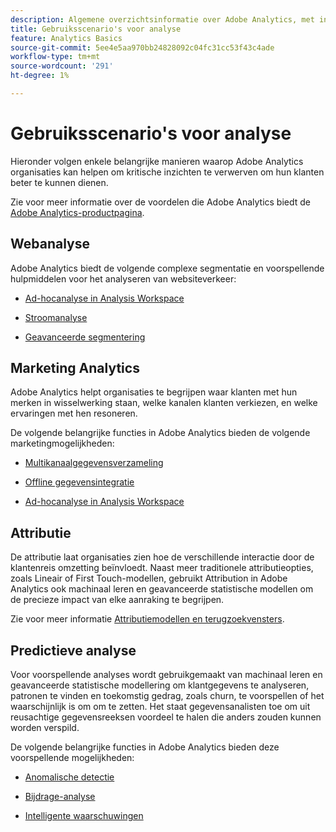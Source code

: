```yaml
---
description: Algemene overzichtsinformatie over Adobe Analytics, met inbegrip van informatie over de interface van Analytics evenals begonnen informatie voor beheerders, analisten, gebruikers, en ontwikkelaars.
title: Gebruiksscenario's voor analyse
feature: Analytics Basics
source-git-commit: 5ee4e5aa970bb24828092c04fc31cc53f43c4ade
workflow-type: tm+mt
source-wordcount: '291'
ht-degree: 1%

---
```


# Gebruiksscenario&#39;s voor analyse

Hieronder volgen enkele belangrijke manieren waarop Adobe Analytics organisaties kan helpen om kritische inzichten te verwerven om hun klanten beter te kunnen dienen.

Zie voor meer informatie over de voordelen die Adobe Analytics biedt de [Adobe Analytics-productpagina](https://business.adobe.com/products/analytics/adobe-analytics.html).

## Webanalyse

Adobe Analytics biedt de volgende complexe segmentatie en voorspellende hulpmiddelen voor het analyseren van websiteverkeer:

* [Ad-hocanalyse in Analysis Workspace](/help/analyze/analysis-workspace/home.md)

* [Stroomanalyse](/help/analyze/analysis-workspace/visualizations/c-flow/flow.md)

* [Geavanceerde segmentering](https://experienceleague.adobe.com/docs/analytics/components/segmentation/seg-home.html)


## Marketing Analytics

Adobe Analytics helpt organisaties te begrijpen waar klanten met hun merken in wisselwerking staan, welke kanalen klanten verkiezen, en welke ervaringen met hen resoneren.

De volgende belangrijke functies in Adobe Analytics bieden de volgende marketingmogelijkheden:

* [Multikanaalgegevensverzameling](https://experienceleague.adobe.com/docs/analytics/analyze/reports-analytics/reporting-interface/overview-data-collection.html?lang=en)

* [Offline gegevensintegratie](https://experienceleague.adobe.com/docs/analytics/import/data-sources/overview.html?lang=en)

* [Ad-hocanalyse in Analysis Workspace](/help/analyze/analysis-workspace/home.md)

## Attributie

De attributie laat organisaties zien hoe de verschillende interactie door de klantenreis omzetting beïnvloedt. Naast meer traditionele attributieopties, zoals Lineair of First Touch-modellen, gebruikt Attribution in Adobe Analytics ook machinaal leren en geavanceerde statistische modellen om de precieze impact van elke aanraking te begrijpen.

Zie voor meer informatie [Attributiemodellen en terugzoekvensters](/help/analyze/analysis-workspace/attribution/models.md).

## Predictieve analyse

Voor voorspellende analyses wordt gebruikgemaakt van machinaal leren en geavanceerde statistische modellering om klantgegevens te analyseren, patronen te vinden en toekomstig gedrag, zoals churn, te voorspellen of het waarschijnlijk is om om te zetten. Het staat gegevensanalisten toe om uit reusachtige gegevensreeksen voordeel te halen die anders zouden kunnen worden verspild.

De volgende belangrijke functies in Adobe Analytics bieden deze voorspellende mogelijkheden:

* [Anomalische detectie](#anomaly-detection)

* [Bijdrage-analyse](#contribution-analysis)

* [Intelligente waarschuwingen](#intelligent-alerts)